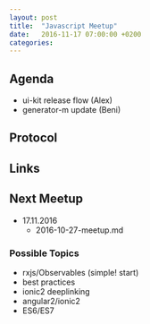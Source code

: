 ```yaml
---
layout: post
title:  "Javascript Meetup"
date:   2016-11-17 07:00:00 +0200
categories:
---
```


## Agenda

- ui-kit release flow (Alex)
- generator-m update (Beni)

## Protocol

## Links

## Next Meetup

- 17.11.2016
  - 2016-10-27-meetup.md

### Possible Topics
- rxjs/Observables (simple! start)
- best practices
- ionic2 deeplinking
- angular2/ionic2
- ES6/ES7
